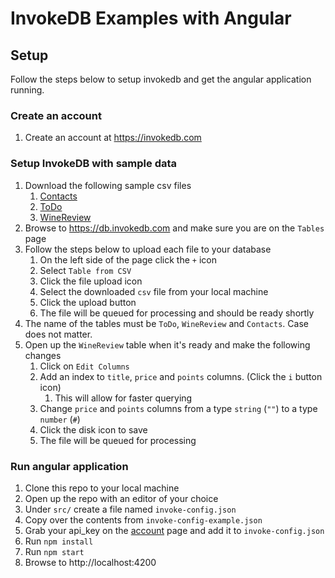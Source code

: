 # InvokeDB Examples with Angular

## Setup

Follow the steps below to setup invokedb and get the angular application running.

### Create an account

1. Create an account at https://invokedb.com

### Setup InvokeDB with sample data

1. Download the following sample csv files
   1. [Contacts](https://www.dl.dropboxusercontent.com/s/jomct80mzn84gy8/Contacts.csv)
   2. [ToDo](https://www.dl.dropboxusercontent.com/s/jbqefq73ad1bmx9/ToDo.csv)
   3. [WineReview](https://www.dl.dropboxusercontent.com/s/igq7pzormpiuss8/WineReview.csv)
2. Browse to https://db.invokedb.com and make sure you are on the `Tables` page
3. Follow the steps below to upload each file to your database
   1. On the left side of the page click the `+` icon
   2. Select `Table from CSV`
   3. Click the file upload icon
   4. Select the downloaded `csv` file from your local machine
   5. Click the upload button
   6. The file will be queued for processing and should be ready shortly
4. The name of the tables must be `ToDo`, `WineReview` and `Contacts`. Case does not matter.
5. Open up the `WineReview` table when it's ready and make the following changes
   1. Click on `Edit Columns`
   2. Add an index to `title`, `price` and `points` columns. (Click the `i` button icon)
      1. This will allow for faster querying
   3. Change `price` and `points` columns from a type `string` (`""`) to a type `number` (`#`)
   4. Click the disk icon to save
   5. The file will be queued for processing

### Run angular application

1. Clone this repo to your local machine
2. Open up the repo with an editor of your choice
3. Under `src/` create a file named `invoke-config.json`
4. Copy over the contents from `invoke-config-example.json`
5. Grab your api_key on the [account](https://db.invokedb.com/account) page and add it to `invoke-config.json`
6. Run `npm install`
7. Run `npm start`
8. Browse to http://localhost:4200

